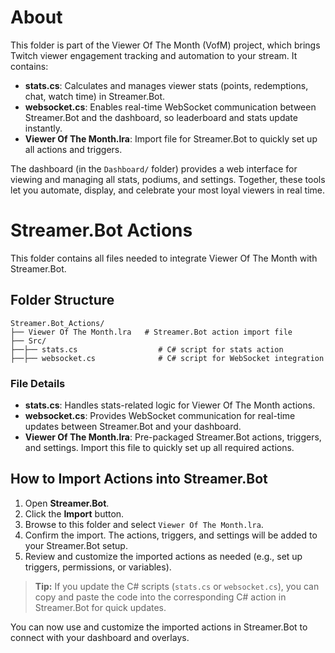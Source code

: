 # About

This folder is part of the Viewer Of The Month (VofM) project, which brings Twitch viewer engagement tracking and automation to your stream. It contains:

-  **stats.cs**: Calculates and manages viewer stats (points, redemptions, chat, watch time) in Streamer.Bot.
-  **websocket.cs**: Enables real-time WebSocket communication between Streamer.Bot and the dashboard, so leaderboard and stats update instantly.
-  **Viewer Of The Month.lra**: Import file for Streamer.Bot to quickly set up all actions and triggers.

The dashboard (in the `Dashboard/` folder) provides a web interface for viewing and managing all stats, podiums, and settings. Together, these tools let you automate, display, and celebrate your most loyal viewers in real time.

# Streamer.Bot Actions

This folder contains all files needed to integrate Viewer Of The Month with Streamer.Bot.

## Folder Structure

```
Streamer.Bot_Actions/
├── Viewer Of The Month.lra   # Streamer.Bot action import file
├── Src/
├──├── stats.cs                  # C# script for stats action
├──├── websocket.cs              # C# script for WebSocket integration
```

### File Details

-  **stats.cs**: Handles stats-related logic for Viewer Of The Month actions.
-  **websocket.cs**: Provides WebSocket communication for real-time updates between Streamer.Bot and your dashboard.
-  **Viewer Of The Month.lra**: Pre-packaged Streamer.Bot actions, triggers, and settings. Import this file to quickly set up all required actions.

## How to Import Actions into Streamer.Bot

1. Open **Streamer.Bot**.
2. Click the **Import** button.
3. Browse to this folder and select `Viewer Of The Month.lra`.
4. Confirm the import. The actions, triggers, and settings will be added to your Streamer.Bot setup.
5. Review and customize the imported actions as needed (e.g., set up triggers, permissions, or variables).

> **Tip:** If you update the C# scripts (`stats.cs` or `websocket.cs`), you can copy and paste the code into the corresponding C# action in Streamer.Bot for quick updates.

You can now use and customize the imported actions in Streamer.Bot to connect with your dashboard and overlays.
